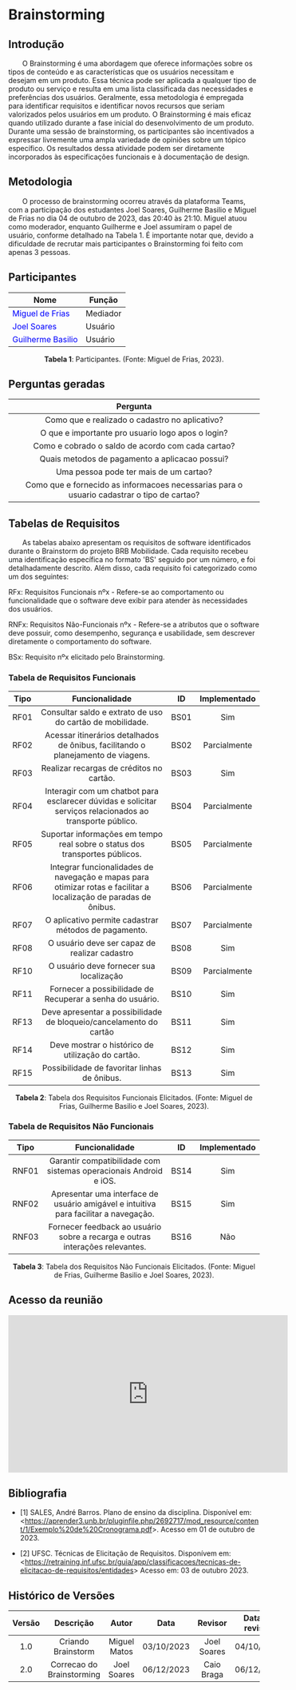 
# **Brainstorming**

## **Introdução**

&emsp;&emsp;O Brainstorming é uma abordagem que oferece informações sobre os tipos de conteúdo e as características que os usuários necessitam e desejam em um produto. Essa técnica pode ser aplicada a qualquer tipo de produto ou serviço e resulta em uma lista classificada das necessidades e preferências dos usuários. Geralmente, essa metodologia é empregada para identificar requisitos e identificar novos recursos que seriam valorizados pelos usuários em um produto. O Brainstorming é mais eficaz quando utilizado durante a fase inicial do desenvolvimento de um produto. Durante uma sessão de brainstorming, os participantes são incentivados a expressar livremente uma ampla variedade de opiniões sobre um tópico específico. Os resultados dessa atividade podem ser diretamente incorporados às especificações funcionais e à documentação de design.

## **Metodologia**
&emsp;&emsp;O processo de brainstorming ocorreu através da plataforma Teams, com a participação dos estudantes Joel Soares, Guilherme Basilio e Miguel de Frias no dia 04 de outubro de 2023, das 20:40 às 21:10. Miguel atuou como moderador, enquanto Guilherme e Joel assumiram o papel de usuário, conforme detalhado na Tabela 1. É importante notar que, devido a dificuldade de recrutar mais participantes o Brainstorming foi feito com apenas 3 pessoas.

## **Participantes**

<center>

| Nome                                                      | Função     |
| --------------------------------------------------------- | ---------- |
| <span style = "color: blue"> Miguel de Frias</span>       | Mediador   |
| <span style = "color: blue"> Joel Soares </span>          | Usuário    |
| <span style = "color: blue"> Guilherme Basilio </span>    | Usuário    |

<div style="text-align: center">
    <p> <b>Tabela 1</b>: Participantes. (Fonte: Miguel de Frias, 2023).</p>
</div>

</center>

## **Perguntas geradas**

| Pergunta |
| :---: |
| Como que e realizado o cadastro no aplicativo? |
| O que e importante pro usuario logo apos o login? |
| Como e cobrado o saldo de acordo com cada cartao? |
| Quais metodos de pagamento a aplicacao possui? |
| Uma pessoa pode ter mais de um cartao? |
| Como que e fornecido as informacoes necessarias para o usuario cadastrar o tipo de cartao? |


## **Tabelas de Requisitos**

&emsp;&emsp;As tabelas abaixo apresentam os requisitos de software identificados durante o Brainstorm do projeto BRB Mobilidade. Cada requisito recebeu uma identificação específica no formato 'BS' seguido por um número, e foi detalhadamente descrito. Além disso, cada requisito foi categorizado como um dos seguintes:

RFx: Requisitos Funcionais nºx - Refere-se ao comportamento ou funcionalidade que o software deve exibir para atender às necessidades dos usuários.

RNFx: Requisitos Não-Funcionais nºx - Refere-se a atributos que o software deve possuir, como desempenho, segurança e usabilidade, sem descrever diretamente o comportamento do software.

BSx: Requisito nºx elicitado pelo Brainstorming.

### **Tabela de Requisitos Funcionais**

| Tipo   | Funcionalidade                                       | ID   | Implementado |
| :---:  | :--------------------------------------------------: | :--: | :----------: |
| RF01 | Consultar saldo e extrato de uso do cartão de mobilidade. | BS01 | Sim | 
| RF02 | Acessar itinerários detalhados de ônibus, facilitando o planejamento de viagens. | BS02 | Parcialmente | 
| RF03 | Realizar recargas de créditos no cartão. | BS03 | Sim | 
| RF04 | Interagir com um chatbot para esclarecer dúvidas e solicitar serviços relacionados ao transporte público. | BS04 | Parcialmente | 
| RF05 | Suportar informações em tempo real sobre o status dos transportes públicos. | BS05 | Parcialmente | 
| RF06 | Integrar funcionalidades de navegação e mapas para otimizar rotas e facilitar a localização de paradas de ônibus. | BS06 | Parcialmente | 
| RF07 | O aplicativo permite cadastrar métodos de pagamento. | BS07 | Parcialmente |
| RF08 | O usuário deve ser capaz de realizar cadastro | BS08 | Sim |
| RF10 | O usuário deve fornecer sua localização | BS09 | Parcialmente |
| RF11 | Fornecer a possibilidade de Recuperar a senha do usuário. | BS10 | Sim |
| RF13 | Deve apresentar a possibilidade de bloqueio/cancelamento do cartão | BS11 | Sim |
| RF14 | Deve mostrar o histórico de utilização do cartão. | BS12 | Sim |
| RF15 | Possibilidade de favoritar linhas de ônibus. | BS13 | Sim |

<div style="text-align: center">
    <p> <b>Tabela 2</b>: Tabela dos Requisitos Funcionais Elicitados. (Fonte: Miguel de Frias, Guilherme Basilio e Joel Soares, 2023).</p>
</div>

### **Tabela de Requisitos Não Funcionais**

| Tipo   | Funcionalidade                                       | ID   | Implementado |
| :---:  | :--------------------------------------------------: | :--: | :----------: |
| RNF01 | Garantir compatibilidade com sistemas operacionais Android e iOS. | BS14 | Sim |
| RNF02 | Apresentar uma interface de usuário amigável e intuitiva para facilitar a navegação. | BS15 | Sim |
| RNF03 | Fornecer feedback ao usuário sobre a recarga e outras interações relevantes. | BS16 | Não |

<div style="text-align: center">
    <p> <b>Tabela 3</b>: Tabela dos Requisitos Não Funcionais Elicitados. (Fonte: Miguel de Frias, Guilherme Basilio e Joel Soares, 2023).</p>
</div>


## **Acesso da reunião**
<iframe width="560" height="315" src="https://www.youtube.com/embed/9KiT2ZjN6SM?si=gIfewxynP5QhGno-" title="YouTube video player" frameborder="0" allow="accelerometer; autoplay; clipboard-write; encrypted-media; gyroscope; picture-in-picture; web-share" allowfullscreen></iframe>


## **Bibliografia**

- [1] SALES, André Barros. Plano de ensino da disciplina. Disponível em: <<https://aprender3.unb.br/pluginfile.php/2692717/mod_resource/content/1/Exemplo%20de%20Cronograma.pdf>>. Acesso em 01 de outubro de 2023.

- [2] UFSC. Técnicas de Elicitação de Requisitos. Disponívem em: <<https://retraining.inf.ufsc.br/guia/app/classificacoes/tecnicas-de-elicitacao-de-requisitos/entidades>> Acesso em: 03 de outubro 2023.


## **Histórico de Versões**

| Versão |          Descrição              |     Autor       |      Data      |   Revisor     |    Data de revisão    |  
|:------:|:-------------------------------:|:---------------:|:--------------:|:-------------:|:---------------------:|
|  1.0   | Criando Brainstorm | Miguel Matos  |   03/10/2023 |  Joel Soares    |       04/10/2023      |
|  2.0   | Correcao do Brainstorming | Joel Soares  |   06/12/2023 |  Caio Braga    |       06/12/2023      |
